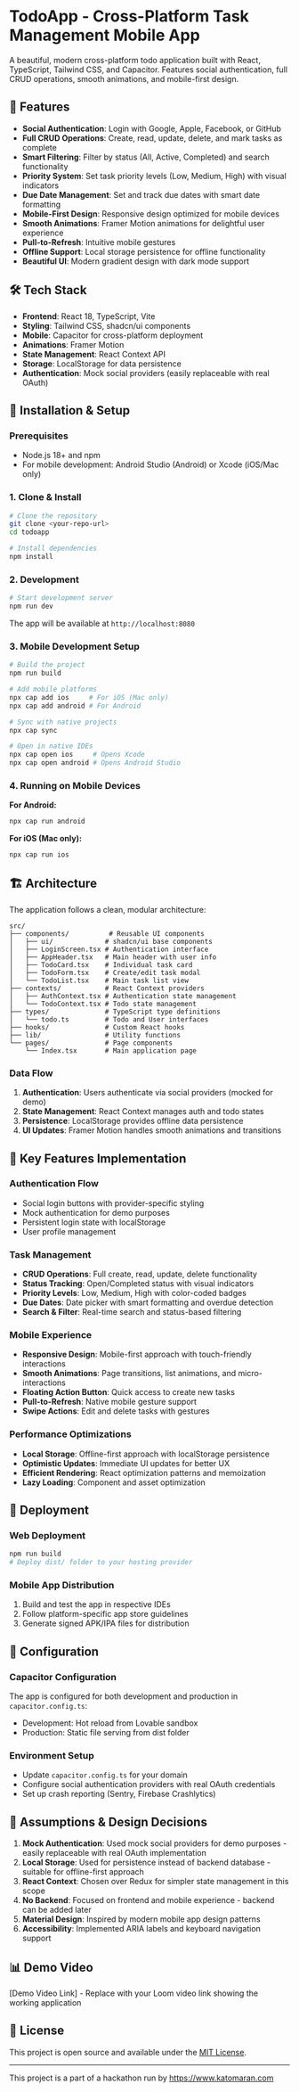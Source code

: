 # TodoApp - Cross-Platform Task Management Mobile App

A beautiful, modern cross-platform todo application built with React, TypeScript, Tailwind CSS, and Capacitor. Features social authentication, full CRUD operations, smooth animations, and mobile-first design.

## 🚀 Features

- **Social Authentication**: Login with Google, Apple, Facebook, or GitHub
- **Full CRUD Operations**: Create, read, update, delete, and mark tasks as complete
- **Smart Filtering**: Filter by status (All, Active, Completed) and search functionality
- **Priority System**: Set task priority levels (Low, Medium, High) with visual indicators
- **Due Date Management**: Set and track due dates with smart date formatting
- **Mobile-First Design**: Responsive design optimized for mobile devices
- **Smooth Animations**: Framer Motion animations for delightful user experience
- **Pull-to-Refresh**: Intuitive mobile gestures
- **Offline Support**: Local storage persistence for offline functionality
- **Beautiful UI**: Modern gradient design with dark mode support

## 🛠️ Tech Stack

- **Frontend**: React 18, TypeScript, Vite
- **Styling**: Tailwind CSS, shadcn/ui components
- **Mobile**: Capacitor for cross-platform deployment
- **Animations**: Framer Motion
- **State Management**: React Context API
- **Storage**: LocalStorage for data persistence
- **Authentication**: Mock social providers (easily replaceable with real OAuth)

## 📱 Installation & Setup

### Prerequisites
- Node.js 18+ and npm
- For mobile development: Android Studio (Android) or Xcode (iOS/Mac only)

### 1. Clone & Install

```bash
# Clone the repository
git clone <your-repo-url>
cd todoapp

# Install dependencies
npm install
```

### 2. Development

```bash
# Start development server
npm run dev
```

The app will be available at `http://localhost:8080`

### 3. Mobile Development Setup

```bash
# Build the project
npm run build

# Add mobile platforms
npx cap add ios     # For iOS (Mac only)
npx cap add android # For Android

# Sync with native projects
npx cap sync

# Open in native IDEs
npx cap open ios     # Opens Xcode
npx cap open android # Opens Android Studio
```

### 4. Running on Mobile Devices

**For Android:**
```bash
npx cap run android
```

**For iOS (Mac only):**
```bash
npx cap run ios
```

## 🏗️ Architecture

The application follows a clean, modular architecture:

```
src/
├── components/          # Reusable UI components
│   ├── ui/             # shadcn/ui base components
│   ├── LoginScreen.tsx # Authentication interface
│   ├── AppHeader.tsx   # Main header with user info
│   ├── TodoCard.tsx    # Individual task card
│   ├── TodoForm.tsx    # Create/edit task modal
│   └── TodoList.tsx    # Main task list view
├── contexts/           # React Context providers
│   ├── AuthContext.tsx # Authentication state management
│   └── TodoContext.tsx # Todo state management
├── types/              # TypeScript type definitions
│   └── todo.ts         # Todo and User interfaces
├── hooks/              # Custom React hooks
├── lib/                # Utility functions
└── pages/              # Page components
    └── Index.tsx       # Main application page
```

### Data Flow
1. **Authentication**: Users authenticate via social providers (mocked for demo)
2. **State Management**: React Context manages auth and todo states
3. **Persistence**: LocalStorage provides offline data persistence
4. **UI Updates**: Framer Motion handles smooth animations and transitions

## 🎯 Key Features Implementation

### Authentication Flow
- Social login buttons with provider-specific styling
- Mock authentication for demo purposes
- Persistent login state with localStorage
- User profile management

### Task Management
- **CRUD Operations**: Full create, read, update, delete functionality
- **Status Tracking**: Open/Completed status with visual indicators
- **Priority Levels**: Low, Medium, High with color-coded badges
- **Due Dates**: Date picker with smart formatting and overdue detection
- **Search & Filter**: Real-time search and status-based filtering

### Mobile Experience
- **Responsive Design**: Mobile-first approach with touch-friendly interactions
- **Smooth Animations**: Page transitions, list animations, and micro-interactions
- **Floating Action Button**: Quick access to create new tasks
- **Pull-to-Refresh**: Native mobile gesture support
- **Swipe Actions**: Edit and delete tasks with gestures

### Performance Optimizations
- **Local Storage**: Offline-first approach with localStorage persistence
- **Optimistic Updates**: Immediate UI updates for better UX
- **Efficient Rendering**: React optimization patterns and memoization
- **Lazy Loading**: Component and asset optimization

## 🚀 Deployment

### Web Deployment
```bash
npm run build
# Deploy dist/ folder to your hosting provider
```

### Mobile App Distribution
1. Build and test the app in respective IDEs
2. Follow platform-specific app store guidelines
3. Generate signed APK/IPA files for distribution

## 🔧 Configuration

### Capacitor Configuration
The app is configured for both development and production in `capacitor.config.ts`:
- Development: Hot reload from Lovable sandbox
- Production: Static file serving from dist folder

### Environment Setup
- Update `capacitor.config.ts` for your domain
- Configure social authentication providers with real OAuth credentials
- Set up crash reporting (Sentry, Firebase Crashlytics)

## 🤝 Assumptions & Design Decisions

1. **Mock Authentication**: Used mock social providers for demo purposes - easily replaceable with real OAuth implementation
2. **Local Storage**: Used for persistence instead of backend database - suitable for offline-first approach
3. **React Context**: Chosen over Redux for simpler state management in this scope
4. **No Backend**: Focused on frontend and mobile experience - backend can be added later
5. **Material Design**: Inspired by modern mobile app design patterns
6. **Accessibility**: Implemented ARIA labels and keyboard navigation support

## 📊 Demo Video

[Demo Video Link] - Replace with your Loom video link showing the working application

## 📄 License

This project is open source and available under the [MIT License](LICENSE).

---

This project is a part of a hackathon run by https://www.katomaran.com